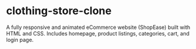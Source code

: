 # clothing-store-clone
A fully responsive and animated eCommerce website (ShopEase) built with HTML and CSS. Includes homepage, product listings, categories, cart, and login page.
